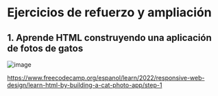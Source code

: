 # Ejercicios de refuerzo y ampliación

## 1. Aprende HTML construyendo una aplicación de fotos de gatos

![image](https://github.com/profeMelola/LM-07-2023-24/assets/91023374/41727a5e-6904-4bbb-ab73-8b0679397f4e)

https://www.freecodecamp.org/espanol/learn/2022/responsive-web-design/learn-html-by-building-a-cat-photo-app/step-1



